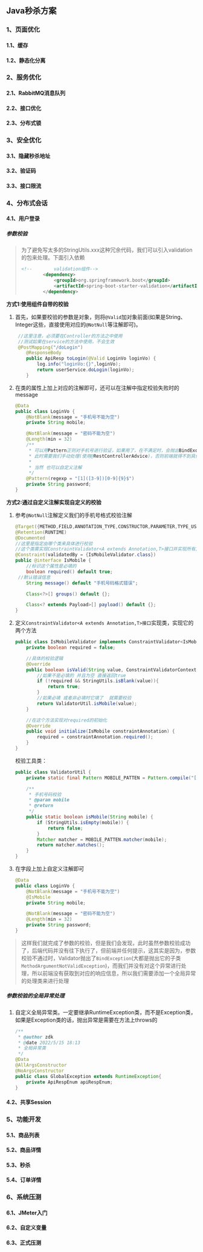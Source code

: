 ## Java秒杀方案



### 1、页面优化

#### 1.1、缓存

#### 1.2、静态化分离



### 2、服务优化

#### 2.1、RabbitMQ消息队列

#### 2.2、接口优化

#### 2.3、分布式锁



### 3、安全优化

#### 3.1、隐藏秒杀地址

#### 3.2、验证码

#### 3.3、接口限流



### 4、分布式会话

#### 4.1、用户登录

##### 参数校验

> 为了避免写太多的StringUtils.xxx这种冗余代码，我们可以引入validation的包来处理。下面引入依赖
>
> ```xml
> <!--        validation组件-->
>         <dependency>
>             <groupId>org.springframework.boot</groupId>
>             <artifactId>spring-boot-starter-validation</artifactId>
>         </dependency>
> ```





**方式1:使用组件自带的校验**

1. 首先，如果要校验的参数是对象，则将`@Valid`加对象前面(如果是String、Integer这些，直接使用对应的`@NotNull`等注解即可)。

   ```java
   	//这里注意，必须要在Controller的方法之中使用
   	//测试如果在service的方法中使用，不会生效
   	@PostMapping("/doLogin")
       @ResponseBody
       public ApiResp toLogin(@Valid LoginVo loginVo) {
           log.info("loginVo:{}",loginVo);
           return userService.doLogin(loginVo);
       }
   ```

2. 在类的属性上加上对应的注解即可，还可以在注解中指定校验失败时的message

   ```java
   @Data
   public class LoginVo {
       @NotBlank(message = "手机号不能为空")
       private String mobile;
   
       @NotBlank(message = "密码不能为空")
       @Length(min = 32)
       /**
        * 可以用Pattern正则对手机号进行验证，如果用了，在不满足时，会抛出BindException
        * 此时需要我们手动处理(使用@RestControllerAdvice)，否则前端就得不到具体的响应
        *
        * 当然 也可以自定义注解
        */
       @Pattern(regexp = "[1]([3-9])[0-9]{9}$")
       private String password;
   }
   ```



**方式2:通过自定义注解实现自定义的校验**

1. 参考`@NotNull`注解定义我们的手机号格式校验注解

   ```java
   @Target({METHOD,FIELD,ANNOTATION_TYPE,CONSTRUCTOR,PARAMETER,TYPE_USE})
   @Retention(RUNTIME)
   @Documented
   //这里是指定由哪个类来具体进行校验
   //这个类需实现ConstraintValidator<A extends Annotation,T>接口并实现所有方法
   @Constraint(validatedBy = {IsMobileValidator.class})
   public @interface IsMobile {
       //标识这个属性是必填的
       boolean required() default true;
   	//默认错误信息
       String message() default "手机号码格式错误";
   
       Class<?>[] groups() default {};
   
       Class<? extends Payload>[] payload() default {};
   }
   ```

2. 定义`ConstraintValidator<A extends Annotation,T>接口`实现类，实现它的两个方法

   ```java
   public class IsMobileValidator implements ConstraintValidator<IsMobile,String> {
       private boolean required = false;
   
       //具体的校验逻辑
       @Override
       public boolean isValid(String value, ConstraintValidatorContext context) {
           //如果不是必填的 并且为空 直接返回true
           if (!required && StringUtils.isBlank(value)){
               return true;
           }
           //如果必填 或者非必填时它填了  就需要校验
           return ValidatorUtil.isMobile(value);
       }
   
       //在这个方法实现对required的初始化
       @Override
       public void initialize(IsMobile constraintAnnotation) {
           required = constraintAnnotation.required();
       }
   }
   ```

   校验工具类：

   ```java
   public class ValidatorUtil {
       private static final Pattern MOBILE_PATTEN = Pattern.compile("[1]([3-9])[0-9]{9}$");
   
       /**
        * 手机号码校验
        * @param mobile
        * @return
        */
       public static boolean isMobile(String mobile) {
           if (StringUtils.isEmpty(mobile)) {
               return false;
           }
           Matcher matcher = MOBILE_PATTEN.matcher(mobile);
           return matcher.matches();
       }
   }
   ```

3. 在字段上加上自定义注解即可

   ```java
   @Data
   public class LoginVo {
       @NotBlank(message = "手机号不能为空")
       @IsMobile
       private String mobile;
   
       @NotBlank(message = "密码不能为空")
       @Length(min = 32)
       private String password;
   }
   ```



> 这样我们就完成了参数的校验，但是我们会发现，此时虽然参数校验成功了，后端代码并没有往下执行了，但前端并任何提示，这其实是因为，参数校验不通过时，Validator抛出了`BindException`(大都是抛出它的子类`MethodArgumentNotValidException`)，而我们并没有对这个异常进行处理，所以前端没有获取到对应的响应信息，所以我们需要添加一个全局异常的处理类来进行处理



##### 参数校验的全局异常处理

1. 自定义全局异常类。一定要继承RuntimeException类，而不是Exception类，如果是Exception类的话，抛出异常是需要在方法上throws的

   ```java
   /**
    * @author zdk
    * @date 2022/5/15 18:13
    * 全局异常类
    */
   @Data
   @AllArgsConstructor
   @NoArgsConstructor
   public class GlobalException extends RuntimeException{
       private ApiRespEnum apiRespEnum;
   }
   ```

   







#### 4.2、共享Session



### 5、功能开发

#### 5.1、商品列表

#### 5.2、商品详情

#### 5.3、秒杀

#### 5.4、订单详情



### 6、系统压测

#### 6.1、JMeter入门

#### 6.2、自定义变量

#### 6.3、正式压测